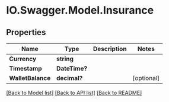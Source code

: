 # IO.Swagger.Model.Insurance
## Properties

Name | Type | Description | Notes
------------ | ------------- | ------------- | -------------
**Currency** | **string** |  | 
**Timestamp** | **DateTime?** |  | 
**WalletBalance** | **decimal?** |  | [optional] 

[[Back to Model list]](../README.md#documentation-for-models) [[Back to API list]](../README.md#documentation-for-api-endpoints) [[Back to README]](../README.md)

